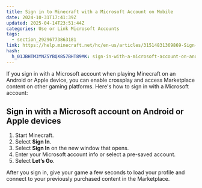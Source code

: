 ```yaml
---
title: Sign in to Minecraft with a Microsoft Account on Mobile
date: 2024-10-31T17:41:39Z
updated: 2025-04-14T23:51:44Z
categories: Use or Link Microsoft Accounts
tags:
  - section_29296773863181
link: https://help.minecraft.net/hc/en-us/articles/31514831369869-Sign-in-to-Minecraft-with-a-Microsoft-Account-on-Mobile
hash:
  h_01JBHTM3YNZ5YBQX857BHT89MK: sign-in-with-a-microsoft-account-on-android-or-apple-devices
---
```


If you sign in with a Microsoft account when playing Minecraft on an Android or Apple device, you can enable crossplay and access Marketplace content on other gaming platforms. Here's how to sign in with a Microsoft account:

## Sign in with a Microsoft account on Android or Apple devices

1.  Start Minecraft.
2.  Select **Sign In**.
3.  Select **Sign In** on the new window that opens.
4.  Enter your Microsoft account info or select a pre-saved account.
5.  Select **Let’s Go**.

After you sign in, give your game a few seconds to load your profile and connect to your previously purchased content in the Marketplace.
